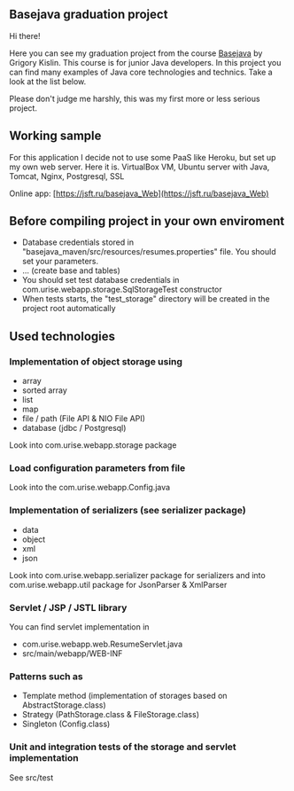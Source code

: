 ## Basejava graduation project

Hi there!

Here you can see my graduation project from the course [Basejava](https://javaops.ru/view/basejava) by Grigory Kislin. This course is for junior Java developers.
In this project you can find many examples of Java core technologies and technics. Take a look at the list below.

Please don't judge me harshly, this was my first more or less serious project.

## Working sample

For this application I decide not to use some PaaS like Heroku, but set up my own web server. Here it is. VirtualBox VM, Ubuntu server with Java, Tomcat, Nginx, Postgresql, SSL

Online app: [https://jsft.ru/basejava_Web](https://jsft.ru/basejava_Web)

## Before compiling project in your own enviroment

- Database credentials stored in "basejava_maven/src/resources/resumes.properties" file. You should set your parameters.
- ... (create base and tables)
- You should set test database credentials in com.urise.webapp.storage.SqlStorageTest constructor 
- When tests starts, the "test_storage" directory will be created in the project root automatically

## Used technologies

### Implementation of object storage using
* array
* sorted array
* list
* map
* file / path (File API & NIO File API)
* database (jdbc / Postgresql)

Look into com.urise.webapp.storage package

### Load configuration parameters from file

Look into the com.urise.webapp.Config.java

### Implementation of serializers (see serializer package)
* data
* object
* xml
* json

Look into com.urise.webapp.serializer package for serializers and into com.urise.webapp.util package for JsonParser & XmlParser

### Servlet / JSP / JSTL library

You can find servlet implementation in
- com.urise.webapp.web.ResumeServlet.java
- src/main/webapp/WEB-INF

### Patterns such as
* Template method (implementation of storages based on AbstractStorage.class)
* Strategy (PathStorage.class & FileStorage.class)
* Singleton (Config.class) 

### Unit and integration tests of the storage and servlet implementation

See src/test
